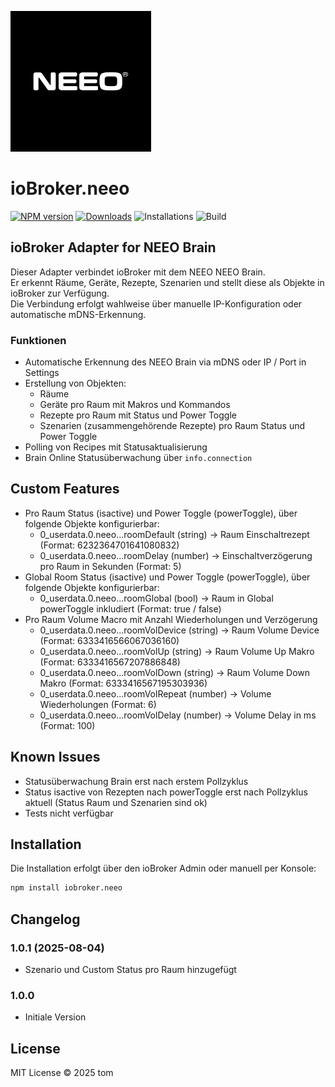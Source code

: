 ![Logo](admin/neeo.png)

# ioBroker.neeo

[![NPM version](https://img.shields.io/npm/v/iobroker.neeo.svg)](https://www.npmjs.com/package/iobroker.neeo)
[![Downloads](https://img.shields.io/npm/dm/iobroker.neeo.svg)](https://www.npmjs.com/package/iobroker.neeo)
![Installations](https://iobroker.live/badges/neeo-installed.svg)
![Build](https://github.com/magictom74/ioBroker.neeo/workflows/Test%20and%20Release/badge.svg)


## ioBroker Adapter for NEEO Brain
Dieser Adapter verbindet ioBroker mit dem NEEO NEEO Brain.  
Er erkennt Räume, Geräte, Rezepte, Szenarien und stellt diese als Objekte in ioBroker zur Verfügung.  
Die Verbindung erfolgt wahlweise über manuelle IP-Konfiguration oder automatische mDNS-Erkennung.

### Funktionen
- Automatische Erkennung des NEEO Brain via mDNS oder IP / Port in Settings
- Erstellung von Objekten:
  - Räume
  - Geräte pro Raum mit Makros und Kommandos
  - Rezepte pro Raum mit Status und Power Toggle
  - Szenarien (zusammengehörende Rezepte) pro Raum Status und Power Toggle
- Polling von Recipes mit Statusaktualisierung
- Brain Online Statusüberwachung über `info.connection`

## Custom Features
- Pro Raum Status (isactive) und Power Toggle (powerToggle), über folgende Objekte konfigurierbar:
  - 0_userdata.0.neeo.<Instanz>.<RaumId>.roomDefault (string) -> Raum Einschaltrezept (Format: 6232364701641080832)
  - 0_userdata.0.neeo.<Instanz>.<RaumId>.roomDelay (number) -> Einschaltverzögerung pro Raum in Sekunden (Format: 5)
- Global Room Status (isactive) und Power Toggle (powerToggle), über folgende Objekte konfigurierbar:
  - 0_userdata.0.neeo.<Instanz>.<RaumId>.roomGlobal (bool) -> Raum in Global powerToggle inkludiert (Format: true / false)
- Pro Raum Volume Macro mit Anzahl Wiederholungen und Verzögerung
  - 0_userdata.0.neeo.<Instanz>.<RaumId>.roomVolDevice (string) -> Raum Volume Device (Format: 6333416566067036160)
  - 0_userdata.0.neeo.<Instanz>.<RaumId>.roomVolUp (string) -> Raum Volume Up Makro (Format: 6333416567207886848)
  - 0_userdata.0.neeo.<Instanz>.<RaumId>.roomVolDown (string) -> Raum Volume Down Makro (Format: 6333416567195303936)
  - 0_userdata.0.neeo.<Instanz>.<RaumId>.roomVolRepeat (number) -> Volume Wiederholungen (Format: 6)
  - 0_userdata.0.neeo.<Instanz>.<RaumId>.roomVolDelay (number) -> Volume Delay in ms (Format: 100)
  
## Known Issues
- Statusüberwachung Brain erst nach erstem Pollzyklus
- Status isactive von Rezepten nach powerToggle erst nach Pollzyklus aktuell (Status Raum und Szenarien sind ok)
- Tests nicht verfügbar

## Installation
Die Installation erfolgt über den ioBroker Admin oder manuell per Konsole:

```bash
npm install iobroker.neeo
```

## Changelog
### 1.0.1 (2025-08-04)
* Szenario und Custom Status pro Raum hinzugefügt

### 1.0.0
* Initiale Version

## License
MIT License © 2025 tom